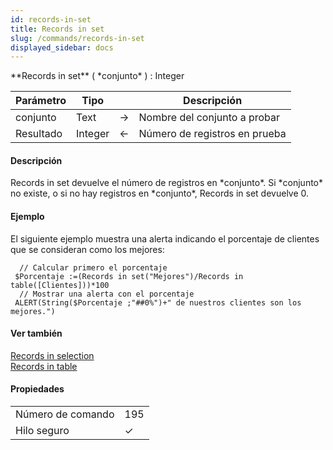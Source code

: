 ```yaml
---
id: records-in-set
title: Records in set
slug: /commands/records-in-set
displayed_sidebar: docs
---
```


<!--REF #_command_.Records in set.Syntax-->**Records in set** ( *conjunto* ) : Integer<!-- END REF-->
<!--REF #_command_.Records in set.Params-->
| Parámetro | Tipo |  | Descripción |
| --- | --- | --- | --- |
| conjunto | Text | &#8594;  | Nombre del conjunto a probar |
| Resultado | Integer | &#8592; | Número de registros en prueba |

<!-- END REF-->

#### Descripción 

<!--REF #_command_.Records in set.Summary-->Records in set devuelve el número de registros en *conjunto*.<!-- END REF--> Si *conjunto* no existe, o si no hay registros en *conjunto*, Records in set devuelve 0.

#### Ejemplo 

El siguiente ejemplo muestra una alerta indicando el porcentaje de clientes que se consideran como los mejores:

```4d
  // Calcular primero el porcentaje
 $Porcentaje :=(Records in set("Mejores")/Records in table([Clientes]))*100
  // Mostrar una alerta con el porcentaje
 ALERT(String($Porcentaje ;"##0%")+" de nuestros clientes son los mejores.")
```

#### Ver también 

[Records in selection](records-in-selection.md)  
[Records in table](records-in-table.md)  

#### Propiedades

|  |  |
| --- | --- |
| Número de comando | 195 |
| Hilo seguro | &check; |


